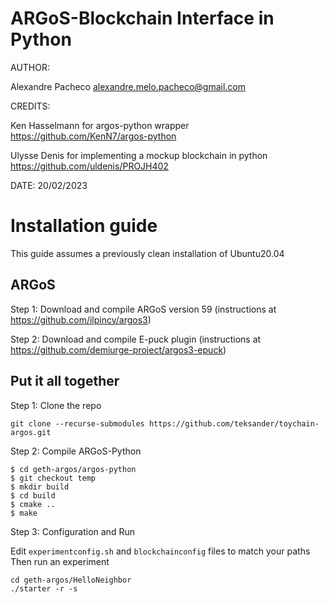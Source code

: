 # ARGoS-Blockchain Interface in Python

AUTHOR: 

Alexandre Pacheco  <alexandre.melo.pacheco@gmail.com>

CREDITS:

Ken Hasselmann for argos-python wrapper <https://github.com/KenN7/argos-python>

Ulysse Denis for implementing a mockup blockchain in python <https://github.com/uldenis/PROJH402>

DATE: 20/02/2023


# Installation guide
This guide assumes a previously clean installation of Ubuntu20.04

## ARGoS

Step 1: Download and compile ARGoS version 59 
(instructions at https://github.com/ilpincy/argos3)

Step 2: Download and compile E-puck plugin 
(instructions at https://github.com/demiurge-project/argos3-epuck)

## Put it all together

Step 1: Clone the repo

```git clone --recurse-submodules https://github.com/teksander/toychain-argos.git```

Step 2: Compile ARGoS-Python

```
$ cd geth-argos/argos-python
$ git checkout temp
$ mkdir build
$ cd build
$ cmake ..
$ make
```

Step 3: Configuration and Run

Edit ```experimentconfig.sh``` and ```blockchainconfig``` files to match your paths\
Then run an experiment

```
cd geth-argos/HelloNeighbor
./starter -r -s
```
